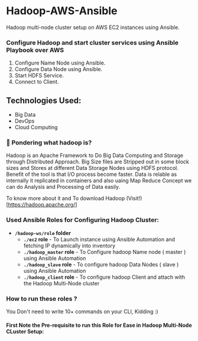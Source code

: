 # Hadoop-AWS-Ansible
Hadoop multi-node cluster setup on AWS EC2 instances using Ansible.


### Configure Hadoop and start cluster services using Ansible Playbook over AWS
1. Configure Name Node using Ansible.
2. Configure Data Node using Ansible.
3. Start HDFS Service. 
4. Connect to Client.

## Technologies Used:
- Big Data
- DevOps
- Cloud Computing

### 🤔 Pondering what hadoop is?
Hadoop is an Apache Framework to Do Big Data Computing and Storage through Distributed Approach. Big Size files are Stripped out in some block sizes and Stores at different Data Storage Nodes using HDFS protocol. Benefit of the tool is that I/O process become faster. Data is relable as internally it replicated in containers and also uaing Map Reduce Concept we can do Analysis and Processing of Data easily.

To know more about it and To download Hadoop (Visit!)[https://hadoop.apache.org/]


### Used Ansible Roles for Configuring Hadoop Cluster:

* **`/hadoop-ws/role` folder**
  * **`./ec2` role** - To Launch instance using Ansible Automation and fetching IP dynamically into inventory
  * **`./hadoop_master` role** - To Configure hadoop Name node ( master ) using Ansible Automation
  * **`./hadoop_slave` role** - To configure hadoop Data Nodes ( slave ) using Ansible Automation
  * **`./hadoop_client` role** - To configure hadoop Client and attach with the Hadoop Multi-Node cluster

### How to run these roles ?

You Don't need to write 10+ commands on your CLI, Kidding :)

#### First Note the Pre-requisite to run this Role for Ease in Hadoop Multi-Node CLuster Setup:



